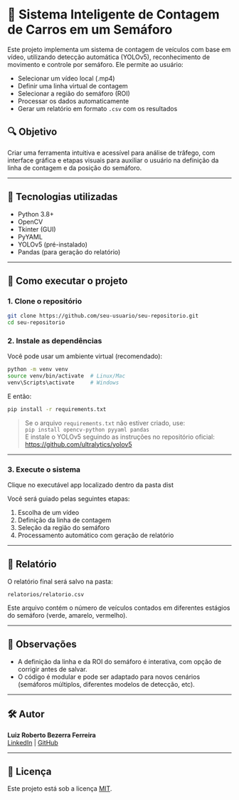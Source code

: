 # 🚦 Sistema Inteligente de Contagem de Carros em um Semáforo

Este projeto implementa um sistema de contagem de veículos com base em vídeo, utilizando detecção automática (YOLOv5), reconhecimento de movimento e controle por semáforo. Ele permite ao usuário:

- Selecionar um vídeo local (.mp4)
- Definir uma linha virtual de contagem
- Selecionar a região do semáforo (ROI)
- Processar os dados automaticamente
- Gerar um relatório em formato `.csv` com os resultados

## 🔍 Objetivo

Criar uma ferramenta intuitiva e acessível para análise de trâfego, com interface gráfica e etapas visuais para auxiliar o usuário na definição da linha de contagem e da posição do semáforo.

---

## 🧰 Tecnologias utilizadas

- Python 3.8+
- OpenCV
- Tkinter (GUI)
- PyYAML
- YOLOv5 (pré-instalado)
- Pandas (para geração do relatório)

---

## 🚀 Como executar o projeto

### 1. Clone o repositório

```bash
git clone https://github.com/seu-usuario/seu-repositorio.git
cd seu-repositorio
```

### 2. Instale as dependências

Você pode usar um ambiente virtual (recomendado):

```bash
python -m venv venv
source venv/bin/activate  # Linux/Mac
venv\Scripts\activate     # Windows
```

E então:

```bash
pip install -r requirements.txt
```

> Se o arquivo `requirements.txt` não estiver criado, use:  
> `pip install opencv-python pyyaml pandas`  
> E instale o YOLOv5 seguindo as instruções no repositório oficial: https://github.com/ultralytics/yolov5

---

### 3. Execute o sistema

Clique no executável app localizado dentro da pasta dist

Você será guiado pelas seguintes etapas:

1. Escolha de um vídeo
2. Definição da linha de contagem
3. Seleção da região do semáforo
4. Processamento automático com geração de relatório

---

## 📄 Relatório

O relatório final será salvo na pasta:

```
relatorios/relatorio.csv
```

Este arquivo contém o número de veículos contados em diferentes estágios do semáforo (verde, amarelo, vermelho).

---

## 📌 Observações

- A definição da linha e da ROI do semáforo é interativa, com opção de corrigir antes de salvar.
- O código é modular e pode ser adaptado para novos cenários (semáforos múltiplos, diferentes modelos de detecção, etc).

---

## 🛠 Autor

**Luiz Roberto Bezerra Ferreira**  
[LinkedIn](https://linkedin.com/in/luiz-bferreira) | [GitHub](https://github.com/roboberto1403)

---

## 📄 Licença

Este projeto está sob a licença [MIT](https://opensource.org/license/MIT).

